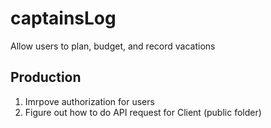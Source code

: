 ﻿# captainsLog
<p>Allow users to plan, budget, and record vacations</p>
<h2>Production</h2>
<ol>
  <li>Imrpove authorization for users</li>
  <li>Figure out how to do API request for Client (public folder)</li>
</ol>

